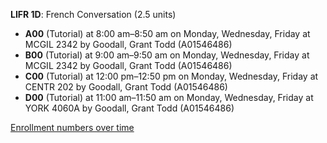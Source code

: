 **LIFR 1D**: French Conversation (2.5 units)

- **A00** (Tutorial) at 8:00 am–8:50 am on Monday, Wednesday, Friday at MCGIL 2342 by Goodall, Grant Todd (A01546486)
- **B00** (Tutorial) at 9:00 am–9:50 am on Monday, Wednesday, Friday at MCGIL 2342 by Goodall, Grant Todd (A01546486)
- **C00** (Tutorial) at 12:00 pm–12:50 pm on Monday, Wednesday, Friday at CENTR 202 by Goodall, Grant Todd (A01546486)
- **D00** (Tutorial) at 11:00 am–11:50 am on Monday, Wednesday, Friday at YORK 4060A by Goodall, Grant Todd (A01546486)

[Enrollment numbers over time](./LIFR1D.tsv)

